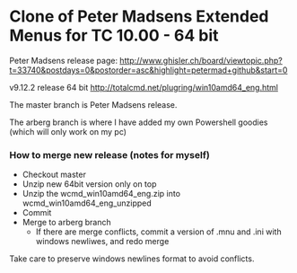 # Clone of Peter Madsens Extended Menus for TC 10.00 - 64 bit

Peter Madsens release page:
http://www.ghisler.ch/board/viewtopic.php?t=33740&postdays=0&postorder=asc&highlight=petermad+github&start=0

v9.12.2 release 64 bit
http://totalcmd.net/plugring/win10amd64_eng.html

The master branch is Peter Madsens release.

The arberg branch is where I have added my own Powershell goodies (which will only work on my pc)

### How to merge new release (notes for myself)

- Checkout master
- Unzip new 64bit version only on top
- Unzip the wcmd_win10amd64_eng.zip into wcmd_win10amd64_eng_unzipped
- Commit
- Merge to arberg branch 
  - If there are merge conflicts, commit a version of .mnu and .ini with windows newliwes, and redo merge

Take care to preserve windows newlines format to avoid conflicts.
